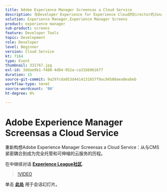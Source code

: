 ```yaml
---
title: Adobe Experience Manager Screensas a Cloud Service
description: 与Developer Experience for Experience Cloud的Director的Jonathan Roeder一起了解整个Adobe Experience Cloud的最新开发人员更新。 此会话作为Adobe Developers Live内容活动的一部分提供。
solution: Experience Manager,Experience Manager Screens
product: experience manager
sub-product: screens
feature: Developer Tools
topic: Development
role: Developer
level: Beginner
version: Cloud Service
kt: 7164
type: Event
thumbnail: 331767.jpg
exl-id: 3ddae9b1-f480-4d84-952a-ca31bb9616f7
duration: 15
source-git-commit: 9a297cda953d4414131657f9ac84580aea0eabeb
workflow-type: tm+mt
source-wordcount: '90'
ht-degree: 0%

---
```


# Adobe Experience Manager Screensas a Cloud Service

重新构想Adobe Experience Manager Screensas a Cloud Service：从与CMS紧密耦合到成为完全托管和可伸缩的云服务的历程。

在中继续对话 **[Experience League社区](https://adobe.ly/36Yd3v6)**.

>[!VIDEO](https://video.tv.adobe.com/v/331767/?quality=12&learn=on&hidetitle=true)

单击 **[此处](/help/adobe-developers-live/assets/screens-as-a-cloud-service.pdf)** 用于会话幻灯片。
